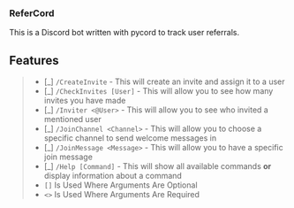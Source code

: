 ### ReferCord
This is a Discord bot written with pycord to track user referrals.

## Features
> - [_] `/CreateInvite` - This will create an invite and assign it to a user
> - [_] `/CheckInvites [User]` - This will allow you to see how many invites you have made
> - [_] `/Inviter <@User>` - This will allow you to see who invited a mentioned user
> - [_] `/JoinChannel <Channel>` - This will allow you to choose a specific channel to send welcome messages in
> - [_] `/JoinMessage <Message>` - This will allow you to have a specific join message
> - [_] `/Help [Command]` - This will show all available commands **or** display information about a command
> - `[]` Is Used Where Arguments Are Optional
> - `<>` Is Used Where Arguments Are Required

